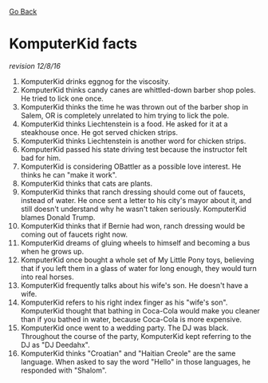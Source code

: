 [Go Back](index)
# KomputerKid facts

*revision 12/8/16*

1. KomputerKid drinks eggnog for the viscosity.
2. KomputerKid thinks candy canes are whittled-down barber shop poles. He tried to lick one once.
3. KomputerKid thinks the time he was thrown out of the barber shop in Salem, OR is completely unrelated to him trying to lick the pole.
4. KomputerKid thinks Liechtenstein is a food. He asked for it at a steakhouse once. He got served chicken strips.
5. KomputerKid thinks Liechtenstein is another word for chicken strips.
6. KomputerKid passed his state driving test because the instructor felt bad for him.
7. KomputerKid is considering OBattler as a possible love interest. He thinks he can "make it work".
8. KomputerKid thinks that cats are plants.
9. KomputerKid thinks that ranch dressing should come out of faucets, instead of water. He once sent a letter to his city's mayor about it, and still doesn't understand why he wasn't taken seriously. KomputerKid blames Donald Trump.
10. KomputerKid thinks that if Bernie had won, ranch dressing would be coming out of faucets right now.
11. KomputerKid dreams of gluing wheels to himself and becoming a bus when he grows up.
12. KomputerKid once bought a whole set of My Little Pony toys, believing that if you left them in a glass of water for long enough, they would turn into real horses.
13. KomputerKid frequently talks about his wife's son. He doesn't have a wife.
14. KomputerKid refers to his right index finger as his "wife's son".
KomputerKid thought that bathing in Coca-Cola would make you cleaner than if you bathed in water, because Coca-Cola is more expensive.
15. KomputerKid once went to a wedding party. The DJ was black. Throughout the course of the party, KomputerKid kept referring to the DJ as "DJ Deedahx".
16. KomputerKid thinks "Croatian" and "Haitian Creole" are the same language. When asked to say the word "Hello" in those languages, he responded with "Shalom".
